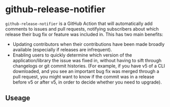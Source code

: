 # github-release-notifier

`github-release-notifier` is a GitHub Action that will automatically add comments to issues and pull requests, notifying subscribers about which release their bug fix or feature was included in. This has two main benefits:

- Updating contributors when their contributions have been made broadly available (especially if releases are infrequent).
- Enabling users to quickly determine which version of the application/library the issue was fixed in, without having to sift through changelogs or git commit histories. (For example, if you have v5 of a CLI downloaded, and you see an important bug fix was merged through a pull request, you might want to know if the commit was in a release before v5 or after v5, in order to decide whether you need to upgrade).

## Useage
